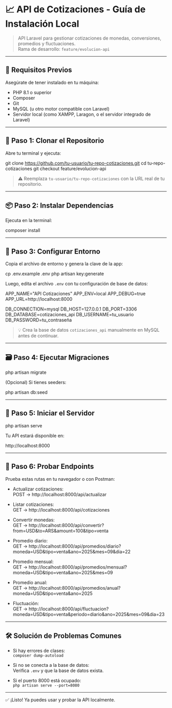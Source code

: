 # 📈 API de Cotizaciones - Guía de Instalación Local

> API Laravel para gestionar cotizaciones de monedas, conversiones, promedios y fluctuaciones.  
> Rama de desarrollo: `feature/evolucion-api`

---

## 🧰 Requisitos Previos

Asegúrate de tener instalado en tu máquina:

- PHP 8.1 o superior
- Composer
- Git
- MySQL (u otro motor compatible con Laravel)
- Servidor local (como XAMPP, Laragon, o el servidor integrado de Laravel)

---

## 🚀 Paso 1: Clonar el Repositorio

Abre tu terminal y ejecuta:

git clone https://github.com/tu-usuario/tu-repo-cotizaciones.git
cd tu-repo-cotizaciones
git checkout feature/evolucion-api

> ⚠️ Reemplaza `tu-usuario/tu-repo-cotizaciones` con la URL real de tu repositorio.

---

## 📦 Paso 2: Instalar Dependencias

Ejecuta en la terminal:

composer install

---

## 🧩 Paso 3: Configurar Entorno

Copia el archivo de entorno y genera la clave de la app:

cp .env.example .env
php artisan key:generate

Luego, edita el archivo `.env` con tu configuración de base de datos:

APP_NAME="API Cotizaciones"
APP_ENV=local
APP_DEBUG=true
APP_URL=http://localhost:8000

DB_CONNECTION=mysql
DB_HOST=127.0.0.1
DB_PORT=3306
DB_DATABASE=cotizaciones_api
DB_USERNAME=tu_usuario
DB_PASSWORD=tu_contraseña

> 💡 Crea la base de datos `cotizaciones_api` manualmente en MySQL antes de continuar.

---

## 🗃️ Paso 4: Ejecutar Migraciones

php artisan migrate

(Opcional) Si tienes seeders:

php artisan db:seed

---

## 🔄 Paso 5: Iniciar el Servidor

php artisan serve

Tu API estará disponible en:

http://localhost:8000

---

## 🧪 Paso 6: Probar Endpoints

Prueba estas rutas en tu navegador o con Postman:

- Actualizar cotizaciones:  
  POST → http://localhost:8000/api/actualizar

- Listar cotizaciones:  
  GET → http://localhost:8000/api/cotizaciones

- Convertir monedas:  
  GET → http://localhost:8000/api/convertir?from=USD&to=ARS&amount=100&tipo=venta

- Promedio diario:  
  GET → http://localhost:8000/api/promedios/diario?moneda=USD&tipo=venta&ano=2025&mes=09&dia=22

- Promedio mensual:  
  GET → http://localhost:8000/api/promedios/mensual?moneda=USD&tipo=venta&ano=2025&mes=09

- Promedio anual:  
  GET → http://localhost:8000/api/promedios/anual?moneda=USD&tipo=venta&ano=2025

- Fluctuación:  
  GET → http://localhost:8000/api/fluctuacion?moneda=USD&tipo=venta&periodo=diario&ano=2025&mes=09&dia=23

---

## 🛠️ Solución de Problemas Comunes

- Si hay errores de clases:  
  `composer dump-autoload`

- Si no se conecta a la base de datos:  
  Verifica `.env` y que la base de datos exista.

- Si el puerto 8000 está ocupado:  
  `php artisan serve --port=8080`

---

✅ ¡Listo! Ya puedes usar y probar la API localmente.